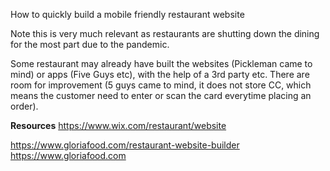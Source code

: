 How to quickly build a mobile friendly restaurant website

Note this is very much relevant as restaurants are shutting down the dining for the most part due to the pandemic. 

Some restaurant may already have built the websites (Pickleman came to mind) or apps (Five Guys etc), with the help of a 3rd 
party etc. There are room for improvement (5 guys came to mind, it does not store CC, which means the customer need to enter 
or scan the card everytime placing an order).

**Resources** 
https://www.wix.com/restaurant/website  

https://www.gloriafood.com/restaurant-website-builder  
https://www.gloriafood.com

